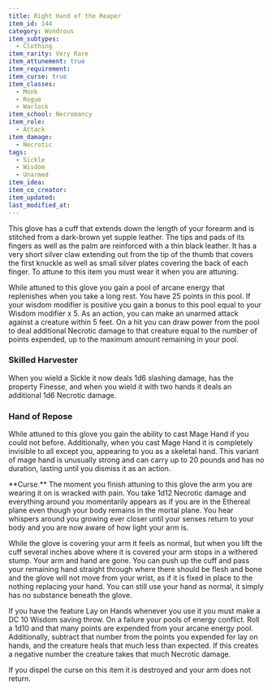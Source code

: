 ```yaml
---
title: Right Hand of the Reaper
item_id: 144
category: Wondrous
item_subtypes:
  - Clothing
item_rarity: Very Rare
item_attunement: true
item_requirement:
item_curse: true
item_classes:
  - Monk
  - Rogue
  - Warlock
item_school: Necromancy
item_role:
  - Attack
item_damage:
  - Necrotic
tags:
  - Sickle
  - Wisdom
  - Unarmed
item_idea:
item_co_creator:
item_updated:
last_modified_at:
---
```


This glove has a cuff that extends down the length of your forearm and is stitched from a dark-brown yet supple leather. The tips and pads of its fingers as well as the palm are reinforced with a thin black leather. It has a very short silver claw extending out from the tip of the thumb that covers the first knuckle as well as small silver plates covering the back of each finger. To attune to this item you must wear it when you are attuning.

While attuned to this glove you gain a pool of arcane energy that replenishes when you take a long rest. You have 25 points in this pool. If your wisdom modifier is positive you gain a bonus to this pool equal to your Wisdom modifier x 5.
As an action, you can make an unarmed attack against a creature within 5 feet. On a hit you can draw power from the pool to deal additional Necrotic damage to that creature equal to the number of points expended, up to the maximum amount remaining in your pool.

<!--excerpt-->
### Skilled Harvester
When you wield a Sickle it now deals 1d6 slashing damage, has the property Finesse, and when you wield it with two hands it deals an additional 1d6 Necrotic damage.

### Hand of Repose
While attuned to this glove you gain the ability to cast <magic-spell>Mage Hand</magic-spell> if you could not before. Additionally, when you cast <magic-spell>Mage Hand</magic-spell> it is completely invisible to all except you, appearing to you as a skeletal hand. This variant of mage hand is unusually strong and can carry up to 20 pounds and has no duration, lasting until you dismiss it as an action.

<div class="curse">
**Curse.** The moment you finish attuning to this glove the arm you are wearing it on is wracked with pain. You take 1d12 Necrotic damage and everything around you momentarily appears as if you are in the Ethereal plane even though your body remains in the mortal plane. You hear whispers around you growing ever closer until your senses return to your body and you are now aware of how light your arm is.

While the glove is covering your arm it feels as normal, but when you lift the cuff several inches above where it is covered your arm stops in a withered stump. Your arm and hand are gone. You can push up the cuff and pass your remaining hand straight through where there should be flesh and bone and the glove will not move from your wrist, as if it is fixed in place to the nothing replacing your hand. You can still use your hand as normal, it simply has no substance beneath the glove.

If you have the feature Lay on Hands whenever you use it you must make a DC 10 Wisdom saving throw. On a failure your pools of energy conflict. Roll a 1d10 and that many points are expended from your arcane energy pool. Additionally, subtract that number from the points you expended for lay on hands, and the creature heals that much less than expected. If this creates a negative number the creature takes that much Necrotic damage.

If you dispel the curse on this item it is destroyed and your arm does not return.
</div>
